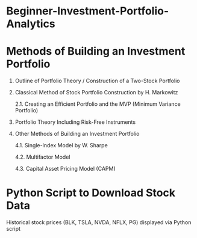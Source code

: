 # Beginner-Investment-Portfolio-Analytics




# Methods of Building an Investment Portfolio

1. Outline of Portfolio Theory / Construction of a Two-Stock Portfolio

2. Classical Method of Stock Portfolio Construction by H. Markowitz

    2.1. Creating an Efficient Portfolio and the MVP (Minimum Variance Portfolio)

3. Portfolio Theory Including Risk-Free Instruments

4. Other Methods of Building an Investment Portfolio

   4.1. Single-Index Model by W. Sharpe

      4.2. Multifactor Model

      4.3. Capital Asset Pricing Model (CAPM)

# Python Script to Download Stock Data

Historical stock prices (BLK, TSLA, NVDA, NFLX, PG) displayed via Python script
